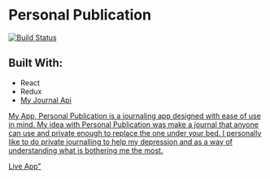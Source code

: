 # Personal Publication

[![Build Status](https://travis-ci.org/KKJZ/Journal_React.svg?branch=master)](https://travis-ci.org/KKJZ/Journal_React)

<h2>Built With:</h2>
<ul>
  <li>React</li>
  <li>Redux</li>
  <li><a href="https://github.com/KKJZ/Journal_Backend">My Journal Api</li>
</ul>
My App, Personal Publication is a journaling app designed with ease of use in mind.
My idea with Personal Publication was make a journal that anyone can use and private enough to replace the one under your bed.
I personally like to do private journalling to help my depression and as a way of understanding what is bothering me the most.

 <a href="https://personalpublication.herokuapp.com/"> Live App" </a>
